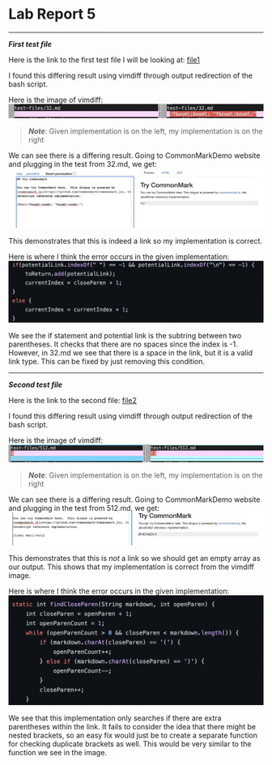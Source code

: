 # Lab Report 5

---

***First test file***

Here is the link to the first test file I will be looking at:
[file1](https://raw.githubusercontent.com/nidhidhamnani/markdown-parser/main/test-files/32.md)

I found this differing result using vimdiff through output redirection of the bash script.

Here is the image of vimdiff: 
![pic1](VIMDIFFTEST1.png)

> ***Note***: Given implementation is on the left, my implementation is on the right

We can see there is a differing result. Going to CommonMarkDemo website and plugging in the test from 32.md, we get:
![pic2](COMMONMARKDEMO1.png)

This demonstrates that this is indeed a link so my implementation is correct.

Here is where I think the error occurs in the given implementation:
![pic3](ERRORGIVEN1.png)

We see the if statement and potential link is the subtring between two parentheses. It checks that there are no spaces since the index is -1. However, in 32.md we see that there is a space in the link, but it is a valid link type. This can be fixed by just removing this condition.

---

***Second test file***

Here is the link to the second file:
[file2](https://github.com/nidhidhamnani/markdown-parser/blob/main/test-files/512.md)

I found this differing result using vimdiff through output redirection of the bash script.

Here is the image of vimdiff: 
![pic4](VIMDIFFTEST2.png)

> ***Note***: Given implementation is on the left, my implementation is on the right

We can see there is a differing result. Going to CommonMarkDemo website and plugging in the test from 512.md, we get:
![pic5](COMMONMARKDEMO2.png)

This demonstrates that this is *not* a link so we should get an empty array as our output. This shows that my implementation is correct from the vimdiff image.

Here is where I think the error occurs in the given implementation:
![pic6](ERRORGIVEN2.png)

We see that this implementation only searches if there are extra parentheses within the link. It fails to consider the idea that there might be nested brackets, so an easy fix would just be to create a separate function for checking duplicate brackets as well. This would be very similar to the function we see in the image.



